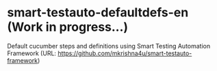 # smart-testauto-defaultdefs-en (Work in progress...)
 Default cucumber steps and definitions using Smart Testing Automation Framework (URL: https://github.com/mkrishna4u/smart-testauto-framework)
